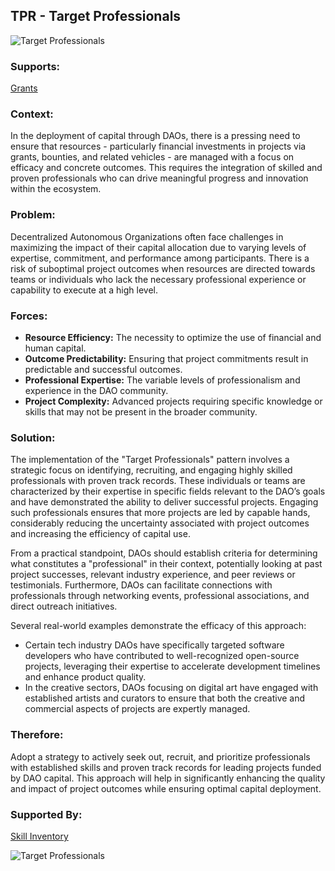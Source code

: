 ## TPR - Target Professionals

![Target Professionals](./output/illustrations/target_professionals.png)

### Supports:

[Grants](./grants.html)

### Context:

In the deployment of capital through DAOs, there is a pressing need to ensure that resources - particularly financial investments in projects via grants, bounties, and related vehicles - are managed with a focus on efficacy and concrete outcomes. This requires the integration of skilled and proven professionals who can drive meaningful progress and innovation within the ecosystem.

### Problem:

Decentralized Autonomous Organizations often face challenges in maximizing the impact of their capital allocation due to varying levels of expertise, commitment, and performance among participants. There is a risk of suboptimal project outcomes when resources are directed towards teams or individuals who lack the necessary professional experience or capability to execute at a high level.

### Forces:

- **Resource Efficiency:** The necessity to optimize the use of financial and human capital.
- **Outcome Predictability:** Ensuring that project commitments result in predictable and successful outcomes.
- **Professional Expertise:** The variable levels of professionalism and experience in the DAO community.
- **Project Complexity:** Advanced projects requiring specific knowledge or skills that may not be present in the broader community.

### Solution:

The implementation of the "Target Professionals" pattern involves a strategic focus on identifying, recruiting, and engaging highly skilled professionals with proven track records. These individuals or teams are characterized by their expertise in specific fields relevant to the DAO’s goals and have demonstrated the ability to deliver successful projects. Engaging such professionals ensures that more projects are led by capable hands, considerably reducing the uncertainty associated with project outcomes and increasing the efficiency of capital use.

From a practical standpoint, DAOs should establish criteria for determining what constitutes a "professional" in their context, potentially looking at past project successes, relevant industry experience, and peer reviews or testimonials. Furthermore, DAOs can facilitate connections with professionals through networking events, professional associations, and direct outreach initiatives.

Several real-world examples demonstrate the efficacy of this approach:
- Certain tech industry DAOs have specifically targeted software developers who have contributed to well-recognized open-source projects, leveraging their expertise to accelerate development timelines and enhance product quality.
- In the creative sectors, DAOs focusing on digital art have engaged with established artists and curators to ensure that both the creative and commercial aspects of projects are expertly managed.

### Therefore:

Adopt a strategy to actively seek out, recruit, and prioritize professionals with established skills and proven track records for leading projects funded by DAO capital. This approach will help in significantly enhancing the quality and impact of project outcomes while ensuring optimal capital deployment.

### Supported By:

[Skill Inventory](./skill_inventory.html)

![Target Professionals](./output/target_professionals_specific_graph.png)


